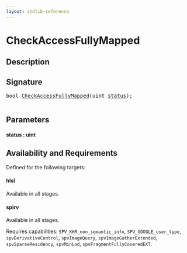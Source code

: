 ```yaml
---
layout: stdlib-reference
---
```


# CheckAccessFullyMapped

## Description





## Signature 

<pre>
<span class="code_keyword">bool</span> <a href=".html">CheckAccessFullyMapped</a>(<span class="code_keyword">uint</span> <a href=".html#decl-status" class="code_param">status</a>);

</pre>

## Parameters

####  <a id="decl-status"></a>status  : uint

## Availability and Requirements

Defined for the following targets:

#### hlsl
Available in all stages.

#### spirv
Available in all stages.

Requires capabilities: `SPV_KHR_non_semantic_info`, `SPV_GOOGLE_user_type`, `spvDerivativeControl`, `spvImageQuery`, `spvImageGatherExtended`, `spvSparseResidency`, `spvMinLod`, `spvFragmentFullyCoveredEXT`.


